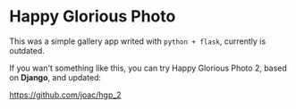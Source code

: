 # Happy Glorious Photo

This was a simple gallery app writed with `python + flask`, currently  is outdated.


If you wan't something like this, you can try Happy Glorious Photo 2, based on **Django**, and updated:

https://github.com/joac/hgp_2
